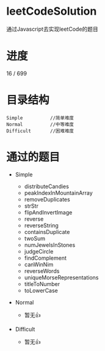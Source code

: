 # leetCodeSolution
通过Javascript去实现leetCode的题目
# 进度
16 / 699
# 目录结构
```
Simple          //简单难度
Normal          //中等难度
Difficult       //困难难度
```
# 通过的题目
- Simple
    - distributeCandies
    - peakIndexInMountainArray
    - removeDuplicates
    - strStr
    - flipAndInvertImage
    - reverse
    - reverseString
    - containsDuplicate
    - twoSum
    - numJewelsInStones
    - judgeCircle
    - findComplement
    - canWinNim
    - reverseWords
    - uniqueMorseRepresentations
    - titleToNumber
    - toLowerCase

- Normal
    - 暂无👍

- Difficult
    - 暂无👍



